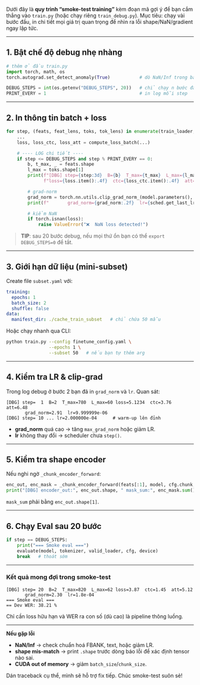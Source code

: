 Dưới đây là **quy trình “smoke-test training”** kèm đoạn mã gợi ý để bạn cắm thẳng vào `train.py` (hoặc chạy riêng `train_debug.py`). Mục tiêu: chạy vài bước đầu, in chi tiết mọi giá trị quan trọng để nhìn ra lỗi shape/NaN/gradient ngay lập tức.

---

## 1. Bật **chế độ debug** nhẹ nhàng

```python
# thêm ở đầu train.py
import torch, math, os
torch.autograd.set_detect_anomaly(True)           # dò NaN/Inf trong backward

DEBUG_STEPS = int(os.getenv("DEBUG_STEPS", 20))   # chỉ chạy n bước đầu
PRINT_EVERY = 1                                   # in log mỗi step
```

---

## 2. In thông tin batch + loss

```python
for step, (feats, feat_lens, toks, tok_lens) in enumerate(train_loader, 1):
    ...
    loss, loss_ctc, loss_att = compute_loss_batch(...)

    # ---- LOG chi tiết ----
    if step <= DEBUG_STEPS and step % PRINT_EVERY == 0:
        b, t_max, _ = feats.shape
        l_max = toks.shape[1]
        print(f"[DBG] step={step:3d}  B={b}  T_max={t_max}  L_max={l_max} "
              f"loss={loss.item():.4f}  ctc={loss_ctc.item():.4f}  att={loss_att.item():.4f}")

        # grad-norm
        grad_norm = torch.nn.utils.clip_grad_norm_(model.parameters(), math.inf)
        print(f"       grad_norm={grad_norm:.2f}  lr={sched.get_last_lr()[0]:.6e}")

        # kiểm NaN
        if torch.isnan(loss):
            raise ValueError("❌  NaN loss detected!")
```

> **TIP**: sau 20 bước debug, nếu mọi thứ ổn bạn có thể `export DEBUG_STEPS=0` để tắt.

---

## 3. Giới hạn dữ liệu (mini-subset)

Create file `subset.yaml` với:

```yaml
training:
  epochs: 1
  batch_size: 2
  shuffle: false
data:
  manifest_dir: ./cache_train_subset   # chỉ chứa 50 mẫu
```

Hoặc chạy nhanh qua CLI:

```bash
python train.py --config finetune_config.yaml \
                --epochs 1 \
                --subset 50   # nếu bạn tự thêm arg
```

---

## 4. Kiểm tra LR & clip-grad

Trong log debug ở bước 2 bạn đã in `grad_norm` và `lr`. Quan sát:

```
[DBG] step=  1  B=2  T_max=780  L_max=60 loss=5.1234  ctc=3.76  att=6.48
       grad_norm=2.91  lr=9.999999e-06
[DBG] step= 10 ... lr=2.000000e-04      # warm-up lên đỉnh
```

* **grad\_norm** quá cao → tăng `max_grad_norm` hoặc giảm LR.
* **lr** không thay đổi → scheduler chưa `step()`.

---

## 5. Kiểm tra shape encoder

Nếu nghi ngờ `_chunk_encoder_forward`:

```python
enc_out, enc_mask = _chunk_encoder_forward(feats[:1], model, cfg.chunk, device)
print("[DBG] encoder_out:", enc_out.shape, " mask_sum:", enc_mask.sum().item())
```

`mask_sum` phải bằng `enc_out.shape[1]`.

---

## 6. Chạy Eval sau 20 bước

```python
if step == DEBUG_STEPS:
    print("=== Smoke eval ===")
    evaluate(model, tokenizer, valid_loader, cfg, device)
    break   # thoát sớm
```

---

### Kết quả mong đợi trong smoke-test

```
[DBG] step= 20  B=2  T_max=820  L_max=62 loss=3.87  ctc=1.45  att=5.12
       grad_norm=2.30  lr=1.8e-04
=== Smoke eval ===
== Dev WER: 38.21 %
```

Chỉ cần loss hữu hạn và WER ra con số (dù cao) là pipeline thông luồng.

---

**Nếu gặp lỗi**

* **NaN/Inf** → check chuẩn hoá FBANK, text, hoặc giảm LR.
* **shape mis-match** → print `.shape` trước dòng báo lỗi để xác định tensor nào sai.
* **CUDA out of memory** → giảm `batch_size`/`chunk_size`.

Dán traceback cụ thể, mình sẽ hỗ trợ fix tiếp. Chúc smoke-test suôn sẻ!
